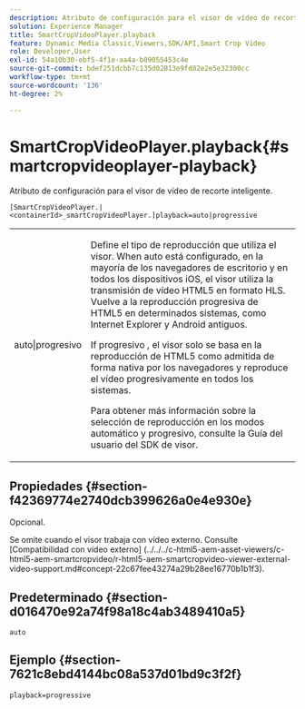```yaml
---
description: Atributo de configuración para el visor de vídeo de recorte inteligente.
solution: Experience Manager
title: SmartCropVideoPlayer.playback
feature: Dynamic Media Classic,Viewers,SDK/API,Smart Crop Video
role: Developer,User
exl-id: 54a10b30-ebf5-4f1e-aa4a-b09055453c4e
source-git-commit: bdef251dcbb7c135d02813e9fd82e2e5e32300cc
workflow-type: tm+mt
source-wordcount: '136'
ht-degree: 2%

---
```


# SmartCropVideoPlayer.playback{#smartcropvideoplayer-playback}

Atributo de configuración para el visor de vídeo de recorte inteligente.

`[SmartCropVideoPlayer.|<containerId>_smartCropVideoPlayer.]playback=auto|progressive`

<table id="table_C616483932C2482CA9794DDD7313FD7C"> 
 <tbody> 
  <tr> 
   <td colname="col1"> <p> <span class="codeph"> auto|progresivo</span> </p> </td> 
   <td colname="col2"> <p> Define el tipo de reproducción que utiliza el visor. When <span class="codeph"> auto</span> está configurado, en la mayoría de los navegadores de escritorio y en todos los dispositivos iOS, el visor utiliza la transmisión de vídeo HTML5 en formato HLS. Vuelve a la reproducción progresiva de HTML5 en determinados sistemas, como Internet Explorer y Android antiguos. </p> <p>If <span class="codeph"> progresivo</span> , el visor solo se basa en la reproducción de HTML5 como admitida de forma nativa por los navegadores y reproduce el vídeo progresivamente en todos los sistemas. </p> <p>Para obtener más información sobre la selección de reproducción en los modos automático y progresivo, consulte la Guía del usuario del SDK de visor. </p> </td> 
  </tr> 
 </tbody> 
</table>

## Propiedades {#section-f42369774e2740dcb399626a0e4e930e}

Opcional.

Se omite cuando el visor trabaja con vídeo externo. Consulte [Compatibilidad con vídeo externo]
(../../../c-html5-aem-asset-viewers/c-html5-aem-smartcropvideo/r-html5-aem-smartcropvideo-viewer-external-video-support.md#concept-22c67fee43274a29b28ee16770b1b1f3).

## Predeterminado {#section-d016470e92a74f98a18c4ab3489410a5}

`auto`

## Ejemplo {#section-7621c8ebd4144bc08a537d01bd9c3f2f}

```
playback=progressive
```

